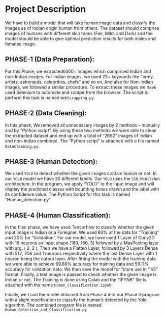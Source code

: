 # Project Description

We have to build a model that will take human image data and classify the images as of Indian origin human from others. The dataset should comprise images of humans with different skin tones (Fair, Mild, and Dark) and the model should be able to give optimal prediction results for both males and females image.

## PHASE-1 (Data Preparation):

For this Phase, we extracted6000+ images which comprised Indian and non-Indian images. For Indian images, we used 23+ keywords like “army, artists, astronauts, celebrities, chefs” and so on, And also for Non-Indian images, we followed a similar procedure. To extract these images we have used Selenium to automate and scrape from the browser. The script to perform this task is named `WebScrapping.py`.

## PHASE-2 (Data Cleaning):

In this phase, We removed all unnecessary images by 2 methods – manually and by “Python script”. By using these two methods we were able to clean the extracted dataset and end up with a total of “2692” images of Indian and non-Indian combined. The “Python script” is attached with a file named `DataCleaning.py`.

## PHASE-3 (Human Detection):

We used `YOLO` to detect whether the given images contain human or not. In our `YOLO` model we have 20 different labels. Our `YOLO` uses the `SSD_MobileNet` architecture.
In the program, we apply “YOLO” to the input image and will display the predicted classes with bounding boxes drawn and the label with its confidence value. The Python Script for this task is named “Human_detection.py”

## PHASE-4 (Human Classification):

In the final phase, we have used Tensorflow to classify whether the given input image is Indian or a Foreigner. We used 80% of the data for “Training” and 20% for “Validation”. For our model, we have used 1 Layer of Conv2D with 16 neurons an input shape (180, 180, 3) followed by a MaxPooling layer with arg. ( 2, 2 ). Then we have a Flatten Layer, followed by 3 Layers Dense with 512, 256 and 1 neurons respectively where the last Dense Layer with 1 neuron being the output layer. After fitting the model with the training data we were able to achieve 99.86% accuracy for training data and 59.11% accuracy for validation data. We then save the model for future use in “.h5” format. Finally, a test image is passed to check whether the given image is Indian or not. The Training is done using Colab and the “IPYNB” file is attached with the name `Human_classification.ipynb`

Finally, we Load the model obtained from Phase 4 into our Phase 3 program with a slight modification to classify the human’s detected by the Yolo algorithm. The combined program file is named `Human_Detection_and_Classification.py`
